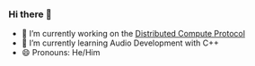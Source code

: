 ### Hi there 👋
- 🔭 I’m currently working on the [Distributed Compute Protocol](distributed.computer)
- 🌱 I’m currently learning Audio Development with C++
- 😄 Pronouns: He/Him
<!--
**sjcantor/sjcantor** is a ✨ _special_ ✨ repository because its `README.md` (this file) appears on your GitHub profile.

Here are some ideas to get you started:

- 🔭 I’m currently working on ...
- 🌱 I’m currently learning ...
- 👯 I’m looking to collaborate on ...
- 🤔 I’m looking for help with ...
- 💬 Ask me about ...
- 📫 How to reach me: ...
- 😄 Pronouns: ...
- ⚡ Fun fact: ...
-->
